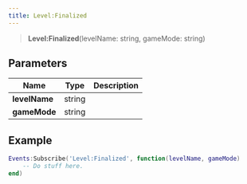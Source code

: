```yaml
---
title: Level:Finalized
---
```


> **Level:Finalized**(levelName: string, gameMode: string)

## Parameters

| Name | Type | Description |
| ---- | ---- | ----------- |
| **levelName** | string |  |
| **gameMode** | string |  |

## Example

```lua
Events:Subscribe('Level:Finalized', function(levelName, gameMode)
    -- Do stuff here.
end)
```
